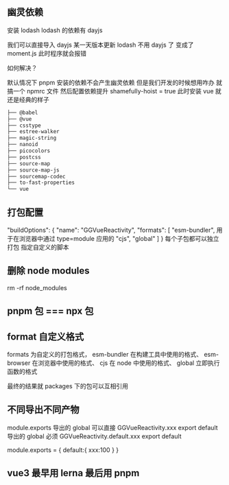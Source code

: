 ## 幽灵依赖

安装 lodash
lodash 的依赖有 dayjs

我们可以直接导入 dayjs
某一天版本更新
lodash 不用 dayjs 了 变成了 moment.js
此时程序就会报错

如何解决？

默认情况下 pnpm 安装的依赖不会产生幽灵依赖
但是我们开发的时候想用咋办
就搞一个 npmrc 文件 然后配置依赖提升
shamefully-hoist = true
此时安装 vue 就还是经典的样子

```bash
├── @babel
├── @vue
├── csstype
├── estree-walker
├── magic-string
├── nanoid
├── picocolors
├── postcss
├── source-map
├── source-map-js
├── sourcemap-codec
├── to-fast-properties
└── vue

```

## 打包配置

"buildOptions": {
"name": "GGVueReactivity",
"formats": [
"esm-bundler", 用于在浏览器中通过 type=module 应用的
"cjs",
"global"
]
}
每个子包都可以独立打包
指定自定义的脚本

## 删除 node modules

rm -rf node_modules

## pnpm 包 === npx 包

## format 自定义格式

formats 为自定义的打包格式，
esm-bundler 在构建工具中使用的格式、
esm-browser 在浏览器中使用的格式、
cjs 在 node 中使用的格式、
global 立即执行函数的格式

最终的结果就 packages 下的包可以互相引用

## 不同导出不同产物

module.exports 导出的 global 可以直接 GGVueReactivity.xxx
export default 导出的 global 必须 GGVueReactivity.default.xxx
export default

module.exports = {
default:{
xxx:100
}
}

## vue3 最早用 lerna 最后用 pnpm

